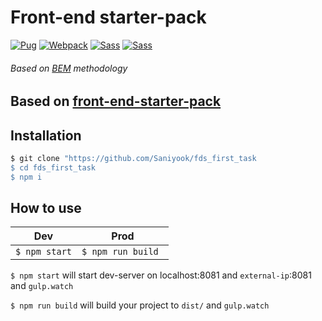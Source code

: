 # Front-end starter-pack
[![Pug](http://www.picshare.ru/uploads/191018/m8zNVlSH8J.gif)](https://pugjs.org) [![Webpack](http://www.picshare.ru/uploads/191018/5FP60nEM2F.gif)](https://webpack.js.org/) [![Sass](http://www.picshare.ru/uploads/191018/N0ov4WIH30.gif)](https://sass-lang.com/) [![Sass](http://www.picshare.ru/uploads/191018/iGJ33pUBpv.gif)](https://gulpjs.com/) 
###### Based on [BEM](bem.info) methodology

## Based on [front-end-starter-pack](https://github.com/Saniyook/front-end-starter-pack)

## Installation
```sh
$ git clone "https://github.com/Saniyook/fds_first_task
$ cd fds_first_task
$ npm i
```

## How to use
| Dev | Prod |
|-----|------|
|```$ npm start```| ```$ npm run build ```|

`$ npm start` will start dev-server on localhost:8081 and `external-ip`:8081 and `gulp.watch`

`$ npm run build` will build your project to `dist/` and `gulp.watch`